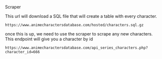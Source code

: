 Scraper


This url will download a SQL file that will create a table with every character.
```url
https://www.animecharactersdatabase.com/hosted/characters.sql.gz
```

once this is up, we need to use the scraper to scrape any new characters. 
This endpoint will give you a character by id
```url
https://www.animecharactersdatabase.com/api_series_characters.php?character_id=666
```
